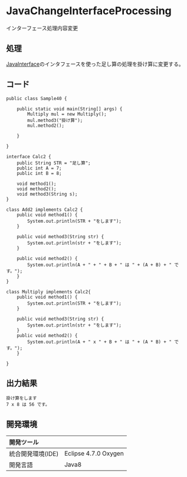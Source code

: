 # JavaChangeInterfaceProcessing
インターフェース処理内容変更

## 処理
[JavaInterface](https://github.com/xekid78/JavaInterface)のインタフェースを使った足し算の処理を掛け算に変更する。

## コード
```
public class Sample40 {

	public static void main(String[] args) {
		Multiply mul = new Multiply();
		mul.method3("掛け算");
		mul.method2();

	}

}

interface Calc2 {
	public String STR = "足し算";
	public int A = 7;
	public int B = 8;

	void method1();
	void method2();
	void method3(String s);
}

class Add2 implements Calc2 {
	public void method1() {
        System.out.println(STR + "をします");
    }

	public void method3(String str) {
        System.out.println(str + "をします");
    }

    public void method2() {
        System.out.println(A + " + " + B + " は " + (A + B) + " です。");
    }
}

class Multiply implements Calc2{
	public void method1() {
        System.out.println(STR + "をします");
    }

    public void method3(String str) {
        System.out.println(str + "をします");
    }
    public void method2() {
    	System.out.println(A + " x " + B + " は " + (A * B) + " です。");
    }

}
```

## 出力結果  
```
掛け算をします
7 x 8 は 56 です。
```
  
## 開発環境
| 開発ツール |  |
|:-|:-|
| 統合開発環境(IDE) | Eclipse 4.7.0 Oxygen |
| 開発言語 | Java8 |
